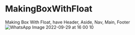 # MakingBoxWithFloat
Making Box With Float, have Header, Aside, Nav, Main, Footer
![WhatsApp Image 2022-09-29 at 16 00 10](https://user-images.githubusercontent.com/73521546/192989159-e4082d44-ee16-4fbe-845f-dfd85d72b03b.jpeg)
